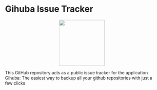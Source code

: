 # Gihuba Issue Tracker

<p align="center">
  <img src="https://raw.githubusercontent.com/Futureglobe/Gihuba_IssueTracker/master/appIcon.png" width="150"/>
</p>


This GitHub repository acts as a public issue tracker for the application Gihuba: The easiest way to backup all your github repositories with just a few clicks
